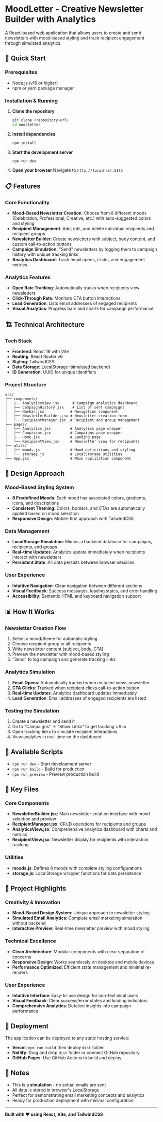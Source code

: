 # MoodLetter - Creative Newsletter Builder with Analytics

A React-based web application that allows users to create and send newsletters with mood-based styling and track recipient engagement through simulated analytics.

## 🚀 Quick Start

### Prerequisites

- Node.js (v16 or higher)
- npm or yarn package manager

### Installation & Running

1. **Clone the repository**

   ```bash
   git clone <repository-url>
   cd moodletter
   ```

2. **Install dependencies**

   ```bash
   npm install
   ```

3. **Start the development server**

   ```bash
   npm run dev
   ```

4. **Open your browser**
   Navigate to `http://localhost:5173`

## 📋 Features

### Core Functionality

- **Mood-Based Newsletter Creation**: Choose from 8 different moods (Celebration, Professional, Creative, etc.) with auto-suggested colors and styling
- **Recipient Management**: Add, edit, and delete individual recipients and recipient groups
- **Newsletter Builder**: Create newsletters with subject, body content, and custom call-to-action buttons
- **Campaign Simulation**: "Send" newsletters by logging them to campaign history with unique tracking links
- **Analytics Dashboard**: Track email opens, clicks, and engagement metrics

### Analytics Features

- **Open Rate Tracking**: Automatically tracks when recipients view newsletters
- **Click-Through Rate**: Monitors CTA button interactions
- **Lead Generation**: Lists email addresses of engaged recipients
- **Visual Analytics**: Progress bars and charts for campaign performance

## 🏗️ Technical Architecture

### Tech Stack

- **Frontend**: React 18 with Vite
- **Routing**: React Router v6
- **Styling**: TailwindCSS
- **Data Storage**: LocalStorage (simulated backend)
- **ID Generation**: UUID for unique identifiers

### Project Structure

```
src/
├── components/
│   ├── AnalyticsView.jsx      # Campaign analytics dashboard
│   ├── CampaignHistory.jsx    # List of sent campaigns
│   ├── Navbar.jsx            # Navigation component
│   ├── NewsletterBuilder.jsx # Newsletter creation form
│   └── RecipientManager.jsx  # Recipient and group management
├── pages/
│   ├── Analytics.jsx         # Analytics page wrapper
│   ├── Campaigns.jsx         # Campaigns page wrapper
│   ├── Home.jsx              # Landing page
│   └── RecipientView.jsx     # Newsletter view for recipients
├── utils/
│   ├── moods.js              # Mood definitions and styling
│   └── storage.js            # LocalStorage utilities
└── App.jsx                   # Main application component
```

## 🎨 Design Approach

### Mood-Based Styling System

- **8 Predefined Moods**: Each mood has associated colors, gradients, icons, and descriptions
- **Consistent Theming**: Colors, borders, and CTAs are automatically applied based on mood selection
- **Responsive Design**: Mobile-first approach with TailwindCSS

### Data Management

- **LocalStorage Simulation**: Mimics a backend database for campaigns, recipients, and groups
- **Real-time Updates**: Analytics update immediately when recipients interact with newsletters
- **Persistent State**: All data persists between browser sessions

### User Experience

- **Intuitive Navigation**: Clear navigation between different sections
- **Visual Feedback**: Success messages, loading states, and error handling
- **Accessibility**: Semantic HTML and keyboard navigation support

## 📊 How It Works

### Newsletter Creation Flow

1. Select a mood/theme for automatic styling
2. Choose recipient group or all recipients
3. Write newsletter content (subject, body, CTA)
4. Preview the newsletter with mood-based styling
5. "Send" to log campaign and generate tracking links

### Analytics Simulation

1. **Email Opens**: Automatically tracked when recipient views newsletter
2. **CTA Clicks**: Tracked when recipient clicks call-to-action button
3. **Real-time Updates**: Analytics dashboard updates immediately
4. **Lead Generation**: Email addresses of engaged recipients are listed

### Testing the Simulation

1. Create a newsletter and send it
2. Go to "Campaigns" → "Show Links" to get tracking URLs
3. Open tracking links to simulate recipient interactions
4. View analytics in real-time on the dashboard

## 🔧 Available Scripts

- `npm run dev` - Start development server
- `npm run build` - Build for production
- `npm run preview` - Preview production build

## 📁 Key Files

### Core Components

- **NewsletterBuilder.jsx**: Main newsletter creation interface with mood selection and preview
- **RecipientManager.jsx**: CRUD operations for recipients and groups
- **AnalyticsView.jsx**: Comprehensive analytics dashboard with charts and metrics
- **RecipientView.jsx**: Newsletter display for recipients with interaction tracking

### Utilities

- **moods.js**: Defines 8 moods with complete styling configurations
- **storage.js**: LocalStorage wrapper functions for data persistence

## 🎯 Project Highlights

### Creativity & Innovation

- **Mood-Based Design System**: Unique approach to newsletter styling
- **Simulated Email Analytics**: Complete email marketing simulation without backend
- **Interactive Preview**: Real-time newsletter preview with mood styling

### Technical Excellence

- **Clean Architecture**: Modular components with clear separation of concerns
- **Responsive Design**: Works seamlessly on desktop and mobile devices
- **Performance Optimized**: Efficient state management and minimal re-renders

### User Experience

- **Intuitive Interface**: Easy-to-use design for non-technical users
- **Visual Feedback**: Clear success/error states and loading indicators
- **Comprehensive Analytics**: Detailed insights into campaign performance

## 🚀 Deployment

The application can be deployed to any static hosting service:

- **Vercel**: `npm run build` then deploy `dist` folder
- **Netlify**: Drag and drop `dist` folder or connect GitHub repository
- **GitHub Pages**: Use GitHub Actions to build and deploy

## 📝 Notes

- This is a **simulation** - no actual emails are sent
- All data is stored in browser's LocalStorage
- Perfect for demonstrating email marketing concepts and analytics
- Ready for production deployment with minimal configuration

---

**Built with ❤️ using React, Vite, and TailwindCSS**

